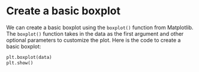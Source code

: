 # Create a basic boxplot

We can create a basic boxplot using the `boxplot()` function from Matplotlib. The `boxplot()` function takes in the data as the first argument and other optional parameters to customize the plot. Here is the code to create a basic boxplot:

```python
plt.boxplot(data)
plt.show()
```
